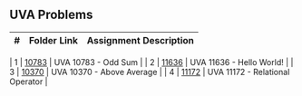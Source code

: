 ## UVA Problems

|  #  | Folder Link | Assignment Description |
| :-: | ----------- | ---------------------- |

| 1  |    [10783](https://github.com/aelious/4883-Prog-Tech/tree/main/Assignments/UVA%20Problems/10783)   |    UVA 10783 - Odd Sum     |
| 2  |    [11636](https://github.com/aelious/4883-Prog-Tech/tree/main/Assignments/UVA%20Problems/11636)   |    UVA 11636 - Hello World!      |
| 3  |    [10370](https://github.com/aelious/4883-Prog-Tech/tree/main/Assignments/UVA%20Problems/10370)   |    UVA 10370 - Above Average      |
| 4  |    [11172](https://github.com/aelious/4883-Prog-Tech/tree/main/Assignments/UVA%20Problems/11172)   |    UVA 11172 - Relational Operator     |